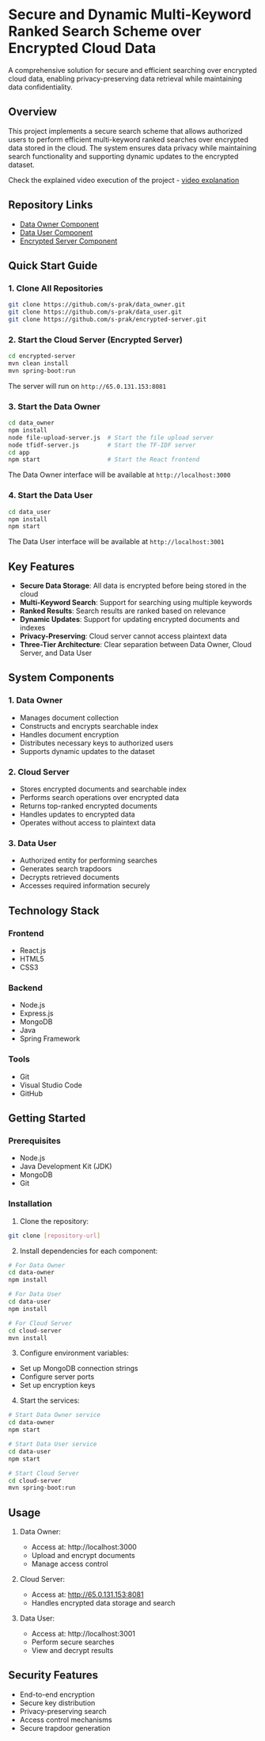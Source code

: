 # Secure and Dynamic Multi-Keyword Ranked Search Scheme over Encrypted Cloud Data

A comprehensive solution for secure and efficient searching over encrypted cloud data, enabling privacy-preserving data retrieval while maintaining data confidentiality.

## Overview

This project implements a secure search scheme that allows authorized users to perform efficient multi-keyword ranked searches over encrypted data stored in the cloud. The system ensures data privacy while maintaining search functionality and supporting dynamic updates to the encrypted dataset.

Check the explained video execution of the project - [video explanation](https://drive.google.com/file/d/1UCrVg9N4Bz3IZawNaFNetiNlGp3xTEv4/view?usp=sharing)

## Repository Links

- [Data Owner Component](https://github.com/s-prak/data_owner)
- [Data User Component](https://github.com/s-prak/data_user)
- [Encrypted Server Component](https://github.com/s-prak/encrypted-server)

## Quick Start Guide

### 1. Clone All Repositories

```bash
git clone https://github.com/s-prak/data_owner.git
git clone https://github.com/s-prak/data_user.git
git clone https://github.com/s-prak/encrypted-server.git
```

### 2. Start the Cloud Server (Encrypted Server)

```bash
cd encrypted-server
mvn clean install
mvn spring-boot:run
```

The server will run on `http://65.0.131.153:8081`

### 3. Start the Data Owner

```bash
cd data_owner
npm install
node file-upload-server.js  # Start the file upload server
node tfidf-server.js        # Start the TF-IDF server
cd app
npm start                   # Start the React frontend
```

The Data Owner interface will be available at `http://localhost:3000`

### 4. Start the Data User

```bash
cd data_user
npm install
npm start
```

The Data User interface will be available at `http://localhost:3001`

## Key Features

- **Secure Data Storage**: All data is encrypted before being stored in the cloud
- **Multi-Keyword Search**: Support for searching using multiple keywords
- **Ranked Results**: Search results are ranked based on relevance
- **Dynamic Updates**: Support for updating encrypted documents and indexes
- **Privacy-Preserving**: Cloud server cannot access plaintext data
- **Three-Tier Architecture**: Clear separation between Data Owner, Cloud Server, and Data User

## System Components

### 1. Data Owner

- Manages document collection
- Constructs and encrypts searchable index
- Handles document encryption
- Distributes necessary keys to authorized users
- Supports dynamic updates to the dataset

### 2. Cloud Server

- Stores encrypted documents and searchable index
- Performs search operations over encrypted data
- Returns top-ranked encrypted documents
- Handles updates to encrypted data
- Operates without access to plaintext data

### 3. Data User

- Authorized entity for performing searches
- Generates search trapdoors
- Decrypts retrieved documents
- Accesses required information securely

## Technology Stack

### Frontend

- React.js
- HTML5
- CSS3

### Backend

- Node.js
- Express.js
- MongoDB
- Java
- Spring Framework

### Tools

- Git
- Visual Studio Code
- GitHub

## Getting Started

### Prerequisites

- Node.js
- Java Development Kit (JDK)
- MongoDB
- Git

### Installation

1. Clone the repository:

```bash
git clone [repository-url]
```

2. Install dependencies for each component:

```bash
# For Data Owner
cd data-owner
npm install

# For Data User
cd data-user
npm install

# For Cloud Server
cd cloud-server
mvn install
```

3. Configure environment variables:

- Set up MongoDB connection strings
- Configure server ports
- Set up encryption keys

4. Start the services:

```bash
# Start Data Owner service
cd data-owner
npm start

# Start Data User service
cd data-user
npm start

# Start Cloud Server
cd cloud-server
mvn spring-boot:run
```

## Usage

1. Data Owner:

   - Access at: http://localhost:3000
   - Upload and encrypt documents
   - Manage access control

2. Cloud Server:

   - Access at: http://65.0.131.153:8081
   - Handles encrypted data storage and search

3. Data User:
   - Access at: http://localhost:3001
   - Perform secure searches
   - View and decrypt results

## Security Features

- End-to-end encryption
- Secure key distribution
- Privacy-preserving search
- Access control mechanisms
- Secure trapdoor generation
